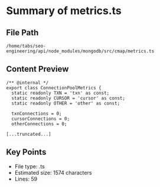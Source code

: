 # Summary of metrics.ts
  
## File Path
`/home/tabs/seo-engineering/api/node_modules/mongodb/src/cmap/metrics.ts`

## Content Preview
```
/** @internal */
export class ConnectionPoolMetrics {
  static readonly TXN = 'txn' as const;
  static readonly CURSOR = 'cursor' as const;
  static readonly OTHER = 'other' as const;

  txnConnections = 0;
  cursorConnections = 0;
  otherConnections = 0;

[...truncated...]
```

## Key Points
- File type: .ts
- Estimated size: 1574 characters
- Lines: 59
